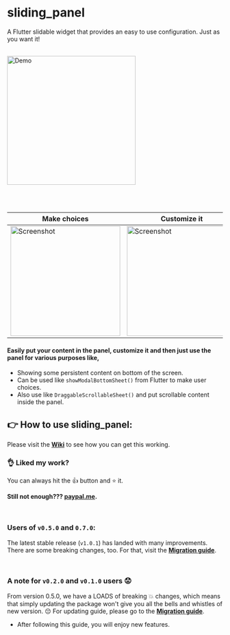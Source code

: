# sliding_panel

A Flutter slidable widget that provides an easy to use configuration. Just as you want it!


<br>

<img width="300px" alt="Demo" src="https://raw.githubusercontent.com/RaviKavaiya/sliding_panel/master/demo/demo.gif?token=AKZ72JQWCJZZVCOAWSSKAI25ULZ6M"/>

<br><br>

Make choices | Customize it | Get full control
--- | --- | ---
<img width="256px" alt="Screenshot" src="https://raw.githubusercontent.com/RaviKavaiya/sliding_panel/master/demo/screen1.png?token=AKZ72JS2NLZMIK2RNDILOWC5ULZ6S"/> | <img width="256px" alt="Screenshot" src="https://raw.githubusercontent.com/RaviKavaiya/sliding_panel/master/demo/screen2.png?token=AKZ72JRZZV3LYF2TRDI2YHK5ULZ6W"/> | <img width="256px" alt="Screenshot" src="https://raw.githubusercontent.com/RaviKavaiya/sliding_panel/master/demo/screen3.png?token=AKZ72JXACM7LBRSAY6JSGZ25ULZ62"/>

#### Easily put your content in the panel, customize it and then just use the panel for various purposes like, 
- Showing some persistent content on bottom of the screen.
- Can be used like `showModalBottomSheet()` from Flutter to make user choices.
- Also use like `DraggableScrollableSheet()` and put scrollable content inside the panel.

## :point_right: How to use sliding_panel:
Please visit the [**Wiki**](https://github.com/RaviKavaiya/sliding_panel/wiki) to see how you can get this working.

### :ok_hand: Liked my work?
You can always hit the :+1: button and :star: it. 

**Still not enough??? [paypal.me](https://www.paypal.me/ravikavaiya).** 

<br>

### Users of `v0.5.0` and `0.7.0`:
The latest stable release (`v1.0.1`) has landed with many improvements. There are some breaking changes, too. For that, visit the [**Migration guide**](https://github.com/RaviKavaiya/sliding_panel/wiki/Migration-guide).

<br>

### A note for `v0.2.0` and `v0.1.0` users :worried:
From version 0.5.0, we have a LOADS of breaking :boom: changes, which means that simply updating the package won't give you all the bells and whistles of new version. :pensive: For updating guide, please go to the [**Migration guide**](https://github.com/RaviKavaiya/sliding_panel/wiki/Migration-guide).
- After following this guide, you will enjoy new features.

